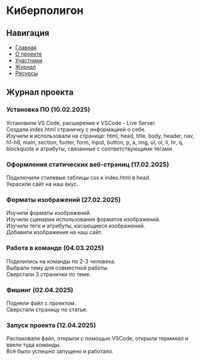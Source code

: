 # Киберполигон

## Навигация
- [Главная](index.html)
- [О проекте](about.html)
- [Участники](participants.html)
- [Журнал](journal.html)
- [Ресурсы](resources.html)

## Журнал проекта

### Установка ПО (10.02.2025)
Установили VS Code, расширение к VSCode - Live Server.  
Создали index.html страничку с информацией о себе.  
Изучили и использовали на странице: html, head, title, body, header, nav, h1-h6, main, section, footer, form, input, button, p, a, img, ul, ol, li, hr, q, blockquote и атрибуты, связанные с соответствующими тегами.

### Оформления статических веб-страниц (17.02.2025)
Подключили стилевые таблицы css к index.html в head.  
Украсили сайт на наш вкус.

### Форматы изображений (27.02.2025)
Изучили форматы изображений.  
Изучили сценарии использования форматов изображений.  
Изучили теги и атрибуты, касающиеся изображений.  
Добавили изображения на наш сайт.

### Работа в команде (04.03.2025)
Поделились на команды по 2-3 человека.  
Выбрали тему для совместной работы.  
Сверстали 3 странички по теме.

### Фишинг (02.04.2025)
Подняли файл с проектом.  
Сверстали страницу по статье.

### Запуск проекта (12.04.2025)
Распаковали файл, открыли с помощью VSCode, открыли терминал и ввели туда команды.  
Всё было успешно запущено и работало.